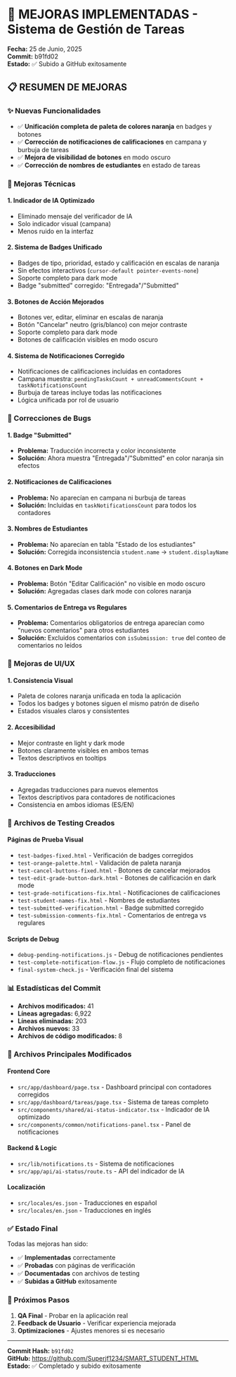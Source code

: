 # 🎨 MEJORAS IMPLEMENTADAS - Sistema de Gestión de Tareas

**Fecha:** 25 de Junio, 2025  
**Commit:** b91fd02  
**Estado:** ✅ Subido a GitHub exitosamente

## 📋 RESUMEN DE MEJORAS

### ✨ Nuevas Funcionalidades
- ✅ **Unificación completa de paleta de colores naranja** en badges y botones
- ✅ **Corrección de notificaciones de calificaciones** en campana y burbuja de tareas
- ✅ **Mejora de visibilidad de botones** en modo oscuro
- ✅ **Corrección de nombres de estudiantes** en estado de tareas

### 🔧 Mejoras Técnicas

#### 1. Indicador de IA Optimizado
- Eliminado mensaje del verificador de IA
- Solo indicador visual (campana)
- Menos ruido en la interfaz

#### 2. Sistema de Badges Unificado
- Badges de tipo, prioridad, estado y calificación en escalas de naranja
- Sin efectos interactivos (`cursor-default pointer-events-none`)
- Soporte completo para dark mode
- Badge "submitted" corregido: "Entregada"/"Submitted"

#### 3. Botones de Acción Mejorados
- Botones ver, editar, eliminar en escalas de naranja
- Botón "Cancelar" neutro (gris/blanco) con mejor contraste
- Soporte completo para dark mode
- Botones de calificación visibles en modo oscuro

#### 4. Sistema de Notificaciones Corregido
- Notificaciones de calificaciones incluidas en contadores
- Campana muestra: `pendingTasksCount + unreadCommentsCount + taskNotificationsCount`
- Burbuja de tareas incluye todas las notificaciones
- Lógica unificada por rol de usuario

### 🐛 Correcciones de Bugs

#### 1. Badge "Submitted"
- **Problema:** Traducción incorrecta y color inconsistente
- **Solución:** Ahora muestra "Entregada"/"Submitted" en color naranja sin efectos

#### 2. Notificaciones de Calificaciones
- **Problema:** No aparecían en campana ni burbuja de tareas
- **Solución:** Incluidas en `taskNotificationsCount` para todos los contadores

#### 3. Nombres de Estudiantes
- **Problema:** No aparecían en tabla "Estado de los estudiantes"
- **Solución:** Corregida inconsistencia `student.name` → `student.displayName`

#### 4. Botones en Dark Mode
- **Problema:** Botón "Editar Calificación" no visible en modo oscuro
- **Solución:** Agregadas clases dark mode con colores naranja

#### 5. Comentarios de Entrega vs Regulares
- **Problema:** Comentarios obligatorios de entrega aparecían como "nuevos comentarios" para otros estudiantes
- **Solución:** Excluidos comentarios con `isSubmission: true` del conteo de comentarios no leídos

### 📝 Mejoras de UI/UX

#### 1. Consistencia Visual
- Paleta de colores naranja unificada en toda la aplicación
- Todos los badges y botones siguen el mismo patrón de diseño
- Estados visuales claros y consistentes

#### 2. Accesibilidad
- Mejor contraste en light y dark mode
- Botones claramente visibles en ambos temas
- Textos descriptivos en tooltips

#### 3. Traducciones
- Agregadas traducciones para nuevos elementos
- Textos descriptivos para contadores de notificaciones
- Consistencia en ambos idiomas (ES/EN)

### 🧪 Archivos de Testing Creados

#### Páginas de Prueba Visual
- `test-badges-fixed.html` - Verificación de badges corregidos
- `test-orange-palette.html` - Validación de paleta naranja
- `test-cancel-buttons-fixed.html` - Botones de cancelar mejorados
- `test-edit-grade-button-dark.html` - Botones de calificación en dark mode
- `test-grade-notifications-fix.html` - Notificaciones de calificaciones
- `test-student-names-fix.html` - Nombres de estudiantes
- `test-submitted-verification.html` - Badge submitted corregido
- `test-submission-comments-fix.html` - Comentarios de entrega vs regulares

#### Scripts de Debug
- `debug-pending-notifications.js` - Debug de notificaciones pendientes
- `test-complete-notification-flow.js` - Flujo completo de notificaciones
- `final-system-check.js` - Verificación final del sistema

### 📊 Estadísticas del Commit

- **Archivos modificados:** 41
- **Líneas agregadas:** 6,922
- **Líneas eliminadas:** 203
- **Archivos nuevos:** 33
- **Archivos de código modificados:** 8

### 🎯 Archivos Principales Modificados

#### Frontend Core
- `src/app/dashboard/page.tsx` - Dashboard principal con contadores corregidos
- `src/app/dashboard/tareas/page.tsx` - Sistema de tareas completo
- `src/components/shared/ai-status-indicator.tsx` - Indicador de IA optimizado
- `src/components/common/notifications-panel.tsx` - Panel de notificaciones

#### Backend & Logic
- `src/lib/notifications.ts` - Sistema de notificaciones
- `src/app/api/ai-status/route.ts` - API del indicador de IA

#### Localización
- `src/locales/es.json` - Traducciones en español
- `src/locales/en.json` - Traducciones en inglés

### ✅ Estado Final

Todas las mejoras han sido:
- ✅ **Implementadas** correctamente
- ✅ **Probadas** con páginas de verificación
- ✅ **Documentadas** con archivos de testing
- ✅ **Subidas a GitHub** exitosamente

### 🔄 Próximos Pasos

1. **QA Final** - Probar en la aplicación real
2. **Feedback de Usuario** - Verificar experiencia mejorada
3. **Optimizaciones** - Ajustes menores si es necesario

---

**Commit Hash:** `b91fd02`  
**GitHub:** https://github.com/Superjf1234/SMART_STUDENT_HTML  
**Estado:** ✅ Completado y subido exitosamente
